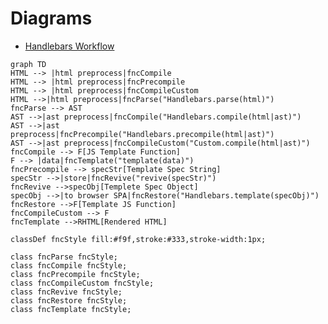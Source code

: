 # Diagrams

- [Handlebars Workflow](https://mermaidjs.github.io/mermaid-live-editor/#/edit/eyJjb2RlIjoiZ3JhcGggVERcbkhUTUwgLS0-IHxodG1sIHByZXByb2Nlc3N8Zm5jQ29tcGlsZVxuSFRNTCAtLT4gfGh0bWwgcHJlcHJvY2Vzc3xmbmNQcmVjb21waWxlXG5IVE1MIC0tPiB8aHRtbCBwcmVwcm9jZXNzfGZuY0NvbXBpbGVDdXN0b21cbkhUTUwgLS0-fGh0bWwgcHJlcHJvY2Vzc3xmbmNQYXJzZShcIkhhbmRsZWJhcnMucGFyc2UoaHRtbClcIilcbmZuY1BhcnNlIC0tPiBBU1RcbkFTVCAtLT58YXN0IHByZXByb2Nlc3N8Zm5jQ29tcGlsZShcIkhhbmRsZWJhcnMuY29tcGlsZShodG1sfGFzdClcIilcbkFTVCAtLT58YXN0IHByZXByb2Nlc3N8Zm5jUHJlY29tcGlsZShcIkhhbmRsZWJhcnMucHJlY29tcGlsZShodG1sfGFzdClcIilcbkFTVCAtLT58YXN0IHByZXByb2Nlc3N8Zm5jQ29tcGlsZUN1c3RvbShcIkN1c3RvbS5jb21waWxlKGh0bWx8YXN0KVwiKVxuZm5jQ29tcGlsZSAtLT4gRltKUyBUZW1wbGF0ZSBGdW5jdGlvbl1cbkYgLS0-IHxkYXRhfGZuY1RlbXBsYXRlKFwidGVtcGxhdGUoZGF0YSlcIilcbmZuY1ByZWNvbXBpbGUgLS0-IHNwZWNTdHJbVGVtcGxhdGUgU3BlYyBTdHJpbmddXG5zcGVjU3RyIC0tPnxzdG9yZXxmbmNSZXZpdmUoXCJyZXZpdmUoc3BlY1N0cilcIilcbmZuY1Jldml2ZSAtLT5zcGVjT2JqW1RlbXBsZXRlIFNwZWMgT2JqZWN0XVxuc3BlY09iaiAtLT58dG8gYnJvd3NlciBTUEF8Zm5jUmVzdG9yZShcIkhhbmRsZWJhcnMudGVtcGxhdGUoc3BlY09iailcIilcbmZuY1Jlc3RvcmUgLS0-RltUZW1wbGF0ZSBKUyBGdW5jdGlvbl1cbmZuY0NvbXBpbGVDdXN0b20gLS0-IEZcbmZuY1RlbXBsYXRlIC0tPlJIVE1MW1JlbmRlcmVkIEhUTUxdXG5cbmNsYXNzRGVmIGZuY1N0eWxlIGZpbGw6I2Y5ZixzdHJva2U6IzMzMyxzdHJva2Utd2lkdGg6MXB4O1xuXG5jbGFzcyBmbmNQYXJzZSBmbmNTdHlsZTtcbmNsYXNzIGZuY0NvbXBpbGUgZm5jU3R5bGU7XG5jbGFzcyBmbmNQcmVjb21waWxlIGZuY1N0eWxlO1xuY2xhc3MgZm5jQ29tcGlsZUN1c3RvbSBmbmNTdHlsZTtcbmNsYXNzIGZuY1Jldml2ZSBmbmNTdHlsZTtcbmNsYXNzIGZuY1Jlc3RvcmUgZm5jU3R5bGU7XG5jbGFzcyBmbmNUZW1wbGF0ZSBmbmNTdHlsZTtcbiIsIm1lcm1haWQiOnsidGhlbWUiOiJkZWZhdWx0In19)

```mermaid
graph TD
HTML --> |html preprocess|fncCompile
HTML --> |html preprocess|fncPrecompile
HTML --> |html preprocess|fncCompileCustom
HTML -->|html preprocess|fncParse("Handlebars.parse(html)")
fncParse --> AST
AST -->|ast preprocess|fncCompile("Handlebars.compile(html|ast)")
AST -->|ast preprocess|fncPrecompile("Handlebars.precompile(html|ast)")
AST -->|ast preprocess|fncCompileCustom("Custom.compile(html|ast)")
fncCompile --> F[JS Template Function]
F --> |data|fncTemplate("template(data)")
fncPrecompile --> specStr[Template Spec String]
specStr -->|store|fncRevive("revive(specStr)")
fncRevive -->specObj[Templete Spec Object]
specObj -->|to browser SPA|fncRestore("Handlebars.template(specObj)")
fncRestore -->F[Template JS Function]
fncCompileCustom --> F
fncTemplate -->RHTML[Rendered HTML]

classDef fncStyle fill:#f9f,stroke:#333,stroke-width:1px;

class fncParse fncStyle;
class fncCompile fncStyle;
class fncPrecompile fncStyle;
class fncCompileCustom fncStyle;
class fncRevive fncStyle;
class fncRestore fncStyle;
class fncTemplate fncStyle;

```